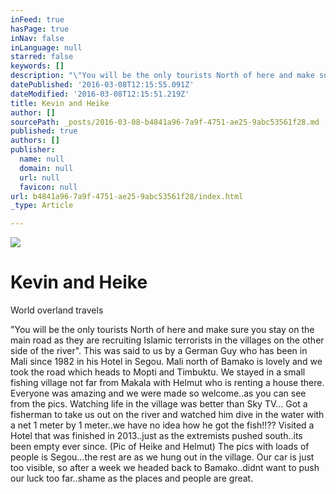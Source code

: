 ```yaml
---
inFeed: true
hasPage: true
inNav: false
inLanguage: null
starred: false
keywords: []
description: "\"You will be the only tourists North of here and make sure you stay on the main road as they are recruiting Islamic terrorists in the villages on the other side of the river\".\nThis was said to us by a German Guy who has been in Mali since 1982 in his Hotel in Segou.\nMali north of Bamako is lovely and we took the road which heads to Mopti and Timbuktu. \nWe stayed in a small fishing village not far from Makala with Helmut who is renting a house there. Everyone was amazing and we were made so welcome..as you can see from the pics.\nWatching life in the village was better than Sky TV...\nGot a fisherman to take us out on the river and watched him dive in the water with a net 1 meter by 1 meter..we have no idea how he got the fish!!??\nVisited a Hotel that was finished in 2013..just as the extremists pushed south..its been empty ever since. (Pic of Heike and Helmut)\nThe pics with loads of people is Segou...the rest are as we hung out in the village.\nOur car is just too visible, so after a week we headed back to Bamako..didnt want to push our luck too far..shame as the places and people are great."
datePublished: '2016-03-08T12:15:55.091Z'
dateModified: '2016-03-08T12:15:51.219Z'
title: Kevin and Heike
author: []
sourcePath: _posts/2016-03-08-b4841a96-7a9f-4751-ae25-9abc53561f28.md
published: true
authors: []
publisher:
  name: null
  domain: null
  url: null
  favicon: null
url: b4841a96-7a9f-4751-ae25-9abc53561f28/index.html
_type: Article

---
```

![](https://the-grid-user-content.s3-us-west-2.amazonaws.com/e7630e36-6562-44af-a6f5-858d7d03f84e.jpg)

# Kevin and Heike

World overland travels

"You will be the only tourists North of here and make sure you stay on the main road as they are recruiting Islamic terrorists in the villages on the other side of the river".
This was said to us by a German Guy who has been in Mali since 1982 in his Hotel in Segou.
Mali north of Bamako is lovely and we took the road which heads to Mopti and Timbuktu. 
We stayed in a small fishing village not far from Makala with Helmut who is renting a house there. Everyone was amazing and we were made so welcome..as you can see from the pics.
Watching life in the village was better than Sky TV...
Got a fisherman to take us out on the river and watched him dive in the water with a net 1 meter by 1 meter..we have no idea how he got the fish!!??
Visited a Hotel that was finished in 2013..just as the extremists pushed south..its been empty ever since. (Pic of Heike and Helmut)
The pics with loads of people is Segou...the rest are as we hung out in the village.
Our car is just too visible, so after a week we headed back to Bamako..didnt want to push our luck too far..shame as the places and people are great.